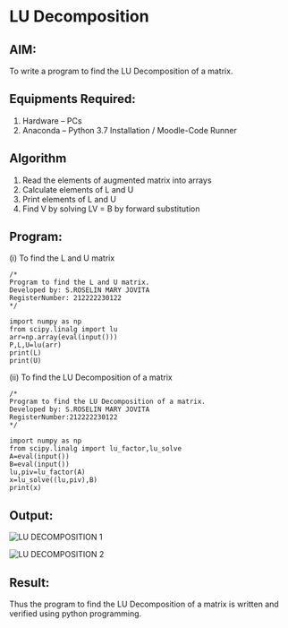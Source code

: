 # LU Decomposition 

## AIM:
To write a program to find the LU Decomposition of a matrix.

## Equipments Required:
1. Hardware – PCs
2. Anaconda – Python 3.7 Installation / Moodle-Code Runner

## Algorithm
1.   Read the elements of augmented matrix into arrays
2.   Calculate elements of L and U
3.   Print elements of L and U
4.   Find V by solving LV = B by forward substitution 

## Program:
(i) To find the L and U matrix
```
/*
Program to find the L and U matrix.
Developed by: S.ROSELIN MARY JOVITA
RegisterNumber: 212222230122
*/
```
```
import numpy as np
from scipy.linalg import lu
arr=np.array(eval(input()))
P,L,U=lu(arr)
print(L)
print(U)
```
(ii) To find the LU Decomposition of a matrix
```
/*
Program to find the LU Decomposition of a matrix.
Developed by: S.ROSELIN MARY JOVITA
RegisterNumber:212222230122 
*/
```
```
import numpy as np
from scipy.linalg import lu_factor,lu_solve
A=eval(input())
B=eval(input())
lu,piv=lu_factor(A)
x=lu_solve((lu,piv),B)
print(x)
```

## Output:


![LU DECOMPOSITION 1](https://github.com/Roselinjovita/LU-Decomposition/assets/119104296/5963859d-2a95-4a71-b60c-93d20116e541)




![LU DECOMPOSITION 2](https://github.com/Roselinjovita/LU-Decomposition/assets/119104296/af541c9c-aae7-4a47-981d-35182fffaaf9)





## Result:
Thus the program to find the LU Decomposition of a matrix is written and verified using python programming.

